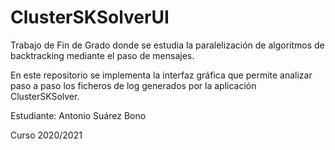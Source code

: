 # ClusterSKSolverUI

Trabajo de Fin de Grado donde se estudia la paralelización de algoritmos de backtracking mediante el paso de mensajes.

En este repositorio se implementa la interfaz gráfica que permite analizar paso a paso los ficheros de log generados por la aplicación ClusterSKSolver.

Estudiante: Antonio Suárez Bono

Curso 2020/2021
